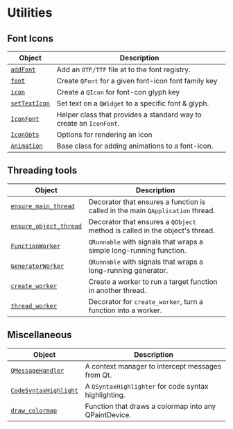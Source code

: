 # Utilities

## Font Icons

| Object                          | Description           |
| -----------                     | --------------------- |
| [`addFont`](./fonticon.md#superqt.fonticon.addFont) | Add an `OTF/TTF` file at to the font registry. |
| [`font`](./fonticon.md#superqt.fonticon.font) | Create `QFont` for a given font-icon font family key |
| [`icon`](./fonticon.md#superqt.fonticon.icon) | Create a `QIcon` for font-con glyph key |
| [`setTextIcon`](./fonticon.md#superqt.fonticon.setTextIcon) | Set text on a `QWidget` to a specific font & glyph. |
| [`IconFont`](./fonticon.md#superqt.fonticon.IconFont) | Helper class that provides a standard way to create an `IconFont`. |
| [`IconOpts`](./fonticon.md#superqt.fonticon.IconOpts) | Options for rendering an icon |
| [`Animation`](./fonticon.md#superqt.fonticon.Animation) | Base class for adding animations to a font-icon. |

## Threading tools

| Object                          | Description           |
| -----------                     | --------------------- |
| [`ensure_main_thread`](./thread_decorators.md#ensure_main_thread)        | Decorator that ensures a function is called in the main `QApplication` thread. |
| [`ensure_object_thread`](./thread_decorators.md#ensure_object_thread)      | Decorator that ensures a `QObject` method is called in the object's thread. |
| [`FunctionWorker`](./threading.md#superqt.utils.FunctionWorker)      | `QRunnable` with signals that wraps a simple long-running function. |
| [`GeneratorWorker`](./threading.md#superqt.utils.GeneratorWorker)      | `QRunnable` with signals that wraps a long-running generator. |
| [`create_worker`](./threading.md#superqt.utils.create_worker)      | Create a worker to run a target function in another thread. |
| [`thread_worker`](./threading.md#superqt.utils.thread_worker)      | Decorator for `create_worker`, turn a function into a worker. |

## Miscellaneous

| Object                          | Description           |
| -----------                     | --------------------- |
| [`QMessageHandler`](./qmessagehandler.md)           | A context manager to intercept messages from Qt. |
| [`CodeSyntaxHighlight`](./code_syntax_highlight.md) | A `QSyntaxHighlighter` for code syntax highlighting. |
| [`draw_colormap`](./cmap.md) | Function that draws a colormap into any QPaintDevice. |
